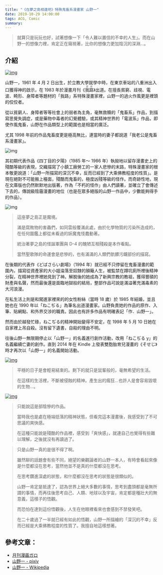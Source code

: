 ```yaml
---
title: "《在夢之島相逢吧》特殊鬼畜系漫畫家 山野一"
date: 2019-10-29 14:00:00
tags: ACG, Comic
summary:
---
```


> 就算只是玩玩也好，試著想像一下「令人難以置信的不幸的人生」。而在山野一的想像力裡，肯定正在窺視著，比你的想像力更加陰沉的深淵…。

## 介紹

[![img](https://i.imgur.com/wiN4NEa.jpg)](https://i.imgur.com/wiN4NEa.jpg)

山野一，1961 年 4 月 2 日出生，於立教大學就學中時，在東京車站的八重洲出入口獲得神的啟示，在 1983 年於漫畫月刊《<ruby>我路<rp>(</rp><rt>ガロ</rt><rp>)</rp></ruby>》出道。在擅長貧窮、歧視、電波、畸形、身障者等題材的「我路」系特殊漫畫家裡，山野一的過火作風更是裡頭的佼佼者。

從以貧窮人、身障者等等社會上的弱者為主角，毫無救贖的「鬼畜系」作品，到描寫思覺失調症，或是藥物中毒者的幻覺體驗，或其精神世界的「電波系」作品，即使作風鬼畜，山野在作品類型上的範圍也是相當的廣泛。

尤其 1998 年前的作品鬼畜度更是極高無比，連當時的妻子都說道「我老公是鬼畜系漫畫家」。

![img](https://i.imgur.com/0UyIZQz.jpg)

其初期代表作品《四丁目的夕陽》（1985 年～ 1986 年）執拗地以留存漫畫史上的殘酷等級的表現，交織描寫了小鎮工廠勞工的一家人悲慘的末路，特殊漫畫家的根本敬更說道：「山野一所描寫的深沉不幸，反而已經到了大乘佛教程度的性質」。是現在絕對不可能搬上檯面，殘酷而鬼畜的，極度凶殘等級的怪作。而奇跡性地，現在文庫版也仍然默默地出版著，作為「不朽的怪作」由人們讀著，並確立了會傳述下去的，傳說級陰霾漫畫的地位（也是在眾多絕版的山野一作品中，少數能夠得手的作品）。

![img](https://i.imgur.com/gz0kQ0j.jpg)

> 這座夢之島正是魔境。
>
> 滿是腐敗物的害蟲們，如同雲般覆滿此處，由於化學物質的污染所造成的，在任何圖鑑上都從未看過的妖魔鬼怪蠢動著。
>
> 統治著夢之島的怪誕軍團與 D-4 的醜陋互相殘殺是本作看點。
>
> 當然聖歌隊的命運會是悲慘的，也有滿滿的人類們骯髒污衊部份的描寫。

在後期的代表作《どばさらい劇場》（1994 年）就已經不只停留在鬼畜漫畫的範圍內，描寫從資產家的大小姐淪落至奴隸的顛簸人生，被監禁在蹲坑廁所裡後精神分裂，在精神世界裡她見到了神。解脫後的她成為了新興宗教的教祖，獲得豐碩的財產與名聲，然而最後還是面臨地獄般的結局，整部作品可說是滿溢著充滿毒素的大河浪漫。

在私生活上則是和闖進家裡來的的女性粉絲（當時 18 歲）於 1985 年結婚，並且她也在 1990 年以「ねこぢる」為筆名出道漫畫家。山野負責她的作品的原作、入筆、貼網點、和外界交涉的職責。因此也有許多作品有明確表記「作．山野一」。

然而由於越發忙碌，ねこぢる的精神開始變得不安定，在 1998 年 5 月 10 日她在自家裡上吊自殺。沒有留下遺書，自殺的理由不明。

往後山野一無限期停止以「山野一」的名義進行創作活動，改用「ねこぢる y」的名義繼續亡妻的創作。直到 2014 年在 Kindle 上發表雙胞胎育兒漫畫的《そせじ》時才再次以「山野一」的名義開始活動。

[![img](https://i.imgur.com/i7ApNjJ.jpg)](https://i.imgur.com/i7ApNjJ.jpg)

> 平穩的日子是會輕易結束的。剩下的就只是鼠輩般的，毫無希望的生活。
>
> 在這樣的生活裡，不斷被侵蝕的精神。產生出的瘋狂…也許人是會容易毀壞的生物…。

[![img](https://i.imgur.com/SY4qBa6.jpg)](https://i.imgur.com/SY4qBa6.jpg)

> 只能說這是部陰慘的作品。
>
> 當時我也是處在極端低落的精神狀態，但看完這本漫畫後，我感受到了不可思議的爽快感。
>
> 在這種只能說是殘酷的作品裡，感受到「爽快感」，就連自己也覺得有些難以理解，之後就沒有再讀過了。

> 只是山野一真的是很不得了啊。
>
> 雖然聊的話題會有些不同，絕望的樂觀論者的山野一本人，有時會看起來像是什麼都沒在思考，當然他並不是真的什麼都沒在思考。
>
> 在思考鑽進深處的狀態，和什麼都沒在思考的狀態是很類似的。
>
> 山野一肯定是抵達了，認為世界上絕大多數的事情，思考到盡頭都是毫無所謂的事情，而再往後思考自己、人類、地球以及宇宙，肯定都是種壯大的無意義，這樣子的悟觀。
>
> 而恐怕在達到這份悟觀後，人生在他眼裡看來也會感到不禁發笑吧。
>
> 在二十歲過了一半就已經有如此的悟觀，山野一所描繪的「深沉的不幸」反而已經是大乘佛教程度的性質了。我擅自地這樣想著。

## 參考文章：

- [月刊漫画ガロ](https://dic.pixiv.net/a/月刊漫画ガロ)
- [山野一 - pixiv](https://dic.pixiv.net/a/山野一)
- [山野一 - Wikipedia](https://ja.wikipedia.org/wiki/山野一)
